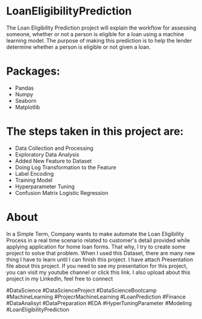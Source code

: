 # LoanEligibilityPrediction
The Loan Eligibility Prediction project will explain the workflow for assessing someone, whether or not a person is eligible for a loan using a machine learning model. The purpose of making this prediction is to help the lender determine whether a person is eligible or not given a loan.

# Packages:
- Pandas
- Numpy
- Seaborn
- Matplotlib


# The steps taken in this project are:
- Data Collection and Processing
- Exploratory Data Analysis
- Added New Feature to Dataset
- Doing Log Transformation to the Feature
- Label Encoding
- Training Model
- Hyperparameter Tuning
- Confusion Matrix Logistic Regression


# About

In a Simple Term, Company wants to make automate the Loan Eligibility Process in a real time scenario related to customer's detail provided while applying application for home loan forms. That why, I try to create some project to solve that problem. When I used this Dataset, there are many new thing I have to learn until I can finish this project. I have attach Presentation file about this project. If you need to see my presentation for this project, you can visit my youtube channel or click this link. I also upload about this project in my LinkedIn, feel free to connect


#DataScience #DataScienceProject #DataScienceBootcamp #MachineLearning #ProjecrMachineLearning #LoanPrediction #Finance #DataAnalisyt #DataPreparation #EDA #HyperTuningParameter #Modeling #LoanEligibilityPrediction

